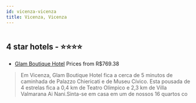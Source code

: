 ```yaml
---
id: vicenza-vicenza
title: Vicenza, Vicenza
---
```


<center><img src="https://i.travelapi.com/hotels/13000000/12070000/12068900/12068874/8493b871_z.jpg" alt="" /></center>


##  4 star hotels - ⭐️⭐️⭐️⭐️

-    [Glam Boutique Hotel](https://www.hurb.com/br/aud/https://www.hurb.com/br/hotels/vicenza/glam-boutique-hotel-HT-TZXB?cmp=18055) Prices from R$769.38
   > Em Vicenza, Glam Boutique Hotel fica a cerca de 5 minutos de caminhada de Palazzo Chiericati e de Museu Cívico.  Esta pousada de 4 estrelas fica a 0,4 km de Teatro Olímpico e 2,3 km de Villa Valmarana Ai Nani.Sinta-se em casa em um de nossos 16 quartos co
